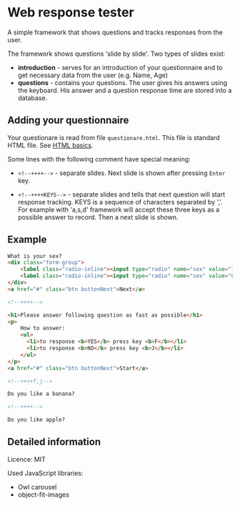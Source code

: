 # Web response tester

A simple framework that shows questions and tracks responses from the user.

The framework shows questions 'slide by slide'.
Two types of slides exist:

 - **introduction** - serves for an introduction of your questionnaire and to get necessary data from the user (e.g. Name, Age)
 - **questions** - contains your questions. The user gives his answers using the keyboard. His answer and a question response time are stored into a database.

## Adding your questionnaire

Your questionare is read from file `questionare.html`. This file is standard HTML file. See [HTML basics](https://www.w3schools.com/html/html_basic.asp).

Some lines with the following comment have special meaning:

 - `<!--++++-->`  - separate slides. Next slide is shown after pressing `Enter` key.

 - `<!--++++KEYS-->`  - separate slides and tells that next question will start response tracking. KEYS is a sequence of characters separated by ','. For example with 'a,s,d' framework will accept these three keys as a possible answer to record. Then a next slide is shown.



## Example

```html
What is your sex?
<div class="form-group">
    <label class="radio-inline"><input type="radio" name="sex" value="1">Man</label>
    <label class="radio-inline"><input type="radio" name="sex" value="0">Woman</label>
</div>
<a href="#" class="btn buttonNext">Next</a>

<!--++++-->

<h1>Please answer following question as fast as possible</h1>
<p>
    How to answer:
    <ul>
      <li>to response <b>YES</b> press key <b>F</b></li>
      <li>to response <b>NO</b> press key <b>J</b></li>
    </ul>
</p>
<a href="#" class="btn buttonNext">Start</a>

<!--++++f,j-->

Do you like a banana?

<!--++++-->

Do you like apple?
```




## Detailed information

Licence: MIT

Used JavaScript libraries:

- Owl carousel
- object-fit-images

